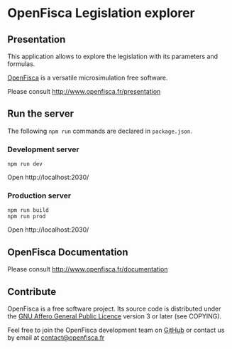 # OpenFisca Legislation explorer

## Presentation

This application allows to explore the legislation with its parameters and formulas.

[OpenFisca](http://www.openfisca.fr/) is a versatile microsimulation free software.

Please consult http://www.openfisca.fr/presentation

## Run the server

The following `npm run` commands are declared in `package.json`.

### Development server

    npm run dev

Open http://localhost:2030/

### Production server

    npm run build
    npm run prod

Open http://localhost:2030/

## OpenFisca Documentation

Please consult http://www.openfisca.fr/documentation

## Contribute

OpenFisca is a free software project.
Its source code is distributed under the [GNU Affero General Public Licence](http://www.gnu.org/licenses/agpl.html)
version 3 or later (see COPYING).

Feel free to join the OpenFisca development team on [GitHub](https://github.com/openfisca) or contact us by email at
contact@openfisca.fr

